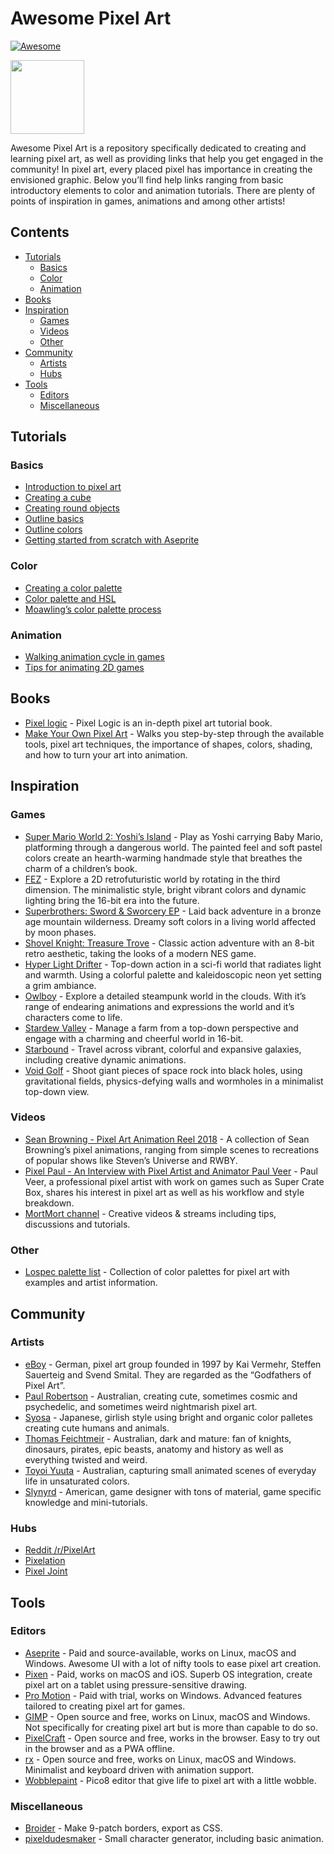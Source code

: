 Awesome Pixel Art
=================

[![Awesome](https://awesome.re/badge.svg)](https://awesome.re)

[<img src="https://cdn.rawgit.com/Siilwyn/awesome-pixel-art/1d81c507/sheep-timelapse.gif" width="118" />](https://twitter.com/mnrART)

Awesome Pixel Art is a repository specifically dedicated to creating and learning pixel art, as well as providing links that help you get engaged in the community! In pixel art, every placed pixel has importance in creating the envisioned graphic. Below you’ll find help links ranging from basic introductory elements to color and animation tutorials. There are plenty of points of inspiration in games, animations and among other artists!

Contents
--------

-   [Tutorials](#tutorials)
    -   [Basics](#basics)
    -   [Color](#color)
    -   [Animation](#animation)
-   [Books](#books)
-   [Inspiration](#inspiration)
    -   [Games](#games)
    -   [Videos](#videos)
    -   [Other](#other)
-   [Community](#community)
    -   [Artists](#artists)
    -   [Hubs](#hubs)
-   [Tools](#tools)
    -   [Editors](#editors)
    -   [Miscellaneous](#miscellaneous)

Tutorials
---------

### Basics

-   [Introduction to pixel art](http://pixeljoint.com/forum/forum_posts.asp?TID=11299)
-   [Creating a cube](http://vanmall.deviantart.com/art/How-to-start-with-pixel-art-121520884)
-   [Creating round objects](http://vanmall.deviantart.com/art/How-to-make-round-objects-in-pixel-art-347907700)
-   [Outline basics](http://samkeddy.com/pixel-art-outlines/)
-   [Outline colors](http://samkeddy.com/pixel-art-outlines-part-2-using-color/)
-   [Getting started from scratch with Aseprite](https://medium.com/pixel-grimoire/how-to-start-making-pixel-art-2d1e31a5ceab)

### Color

-   [Creating a color palette](https://betterin2d.com/2014/08/02/pixel-art-tutorial-creating-a-colour-palette/)
-   [Color palette and HSL](https://opengameart.org/content/chapter-5-color-palettes)
-   [Moawling’s color palette process](https://twitter.com/i/moments/948249159425056769)

### Animation

-   [Walking animation cycle in games](https://finalbossblues.com/walk-cycles-p1/)
-   [Tips for animating 2D games](http://www.gamasutra.com/view/news/176663/5_tips_for_making_great_animations_for_2D_games.php)

Books
-----

-   [Pixel logic](https://gumroad.com/l/pixel-logic) - Pixel Logic is an in-depth pixel art tutorial book.
-   [Make Your Own Pixel Art](https://nostarch.com/pixelart) - Walks you step-by-step through the available tools, pixel art techniques, the importance of shapes, colors, shading, and how to turn your art into animation.

Inspiration
-----------

### Games

-   [Super Mario World 2: Yoshi’s Island](https://en.wikipedia.org/wiki/Yoshi%27s_Island) - Play as Yoshi carrying Baby Mario, platforming through a dangerous world. The painted feel and soft pastel colors create an hearth-warming handmade style that breathes the charm of a children’s book.
-   [FEZ](http://www.fezgame.com/) - Explore a 2D retrofuturistic world by rotating in the third dimension. The minimalistic style, bright vibrant colors and dynamic lighting bring the 16-bit era into the future.
-   [Superbrothers: Sword & Sworcery EP](http://www.swordandsworcery.com/) - Laid back adventure in a bronze age mountain wilderness. Dreamy soft colors in a living world affected by moon phases.
-   [Shovel Knight: Treasure Trove](http://yachtclubgames.com/shovel-knight/) - Classic action adventure with an 8-bit retro aesthetic, taking the looks of a modern NES game.
-   [Hyper Light Drifter](https://heartmachine.com/hyper-light) - Top-down action in a sci-fi world that radiates light and warmth. Using a colorful palette and kaleidoscopic neon yet setting a grim ambiance.
-   [Owlboy](http://www.owlboygame.com/) - Explore a detailed steampunk world in the clouds. With it’s range of endearing animations and expressions the world and it’s characters come to life.
-   [Stardew Valley](https://stardewvalley.net/) - Manage a farm from a top-down perspective and engage with a charming and cheerful world in 16-bit.
-   [Starbound](https://playstarbound.com/) - Travel across vibrant, colorful and expansive galaxies, including creative dynamic animations.
-   [Void Golf](https://cactusmancer.itch.io/void-golf) - Shoot giant pieces of space rock into black holes, using gravitational fields, physics-defying walls and wormholes in a minimalist top-down view.

### Videos

-   [Sean Browning - Pixel Art Animation Reel 2018](https://vimeo.com/250991452) - A collection of Sean Browning’s pixel animations, ranging from simple scenes to recreations of popular shows like Steven’s Universe and RWBY.
-   [Pixel Paul - An Interview with Pixel Artist and Animator Paul Veer](https://vimeo.com/68038321) - Paul Veer, a professional pixel artist with work on games such as Super Crate Box, shares his interest in pixel art as well as his workflow and style breakdown.
-   [MortMort channel](https://www.youtube.com/channel/UCsn9MzwyPKeCE6MEGtMU4gg) - Creative videos & streams including tips, discussions and tutorials.

### Other

-   [Lospec palette list](https://lospec.com/palette-list) - Collection of color palettes for pixel art with examples and artist information.

Community
---------

### Artists

-   [eBoy](http://hello.eboy.com/eboy/) - German, pixel art group founded in 1997 by Kai Vermehr, Steffen Sauerteig and Svend Smital. They are regarded as the “Godfathers of Pixel Art”.
-   [Paul Robertson](http://probertson.tumblr.com/) - Australian, creating cute, sometimes cosmic and psychedelic, and sometimes weird nightmarish pixel art.
-   [Syosa](http://collet66.blog52.fc2.com/) - Japanese, girlish style using bright and organic color palletes creating cute humans and animals.
-   [Thomas Feichtmeir](http://cyangmou.deviantart.com/) - Australian, dark and mature: fan of knights, dinosaurs, pirates, epic beasts, anatomy and history as well as everything twisted and weird.
-   [Toyoi Yuuta](http://1041uuu.tumblr.com/) - Australian, capturing small animated scenes of everyday life in unsaturated colors.
-   [Slynyrd](https://www.patreon.com/slynyrd) - American, game designer with tons of material, game specific knowledge and mini-tutorials.

### Hubs

-   [Reddit /r/PixelArt](https://www.reddit.com/r/PixelArt/)
-   [Pixelation](http://pixelation.org/)
-   [Pixel Joint](http://pixeljoint.com/)

Tools
-----

### Editors

-   [Aseprite](http://aseprite.org/) - Paid and source-available, works on Linux, macOS and Windows. Awesome UI with a lot of nifty tools to ease pixel art creation.
-   [Pixen](https://pixenapp.com/) - Paid, works on macOS and iOS. Superb OS integration, create pixel art on a tablet using pressure-sensitive drawing.
-   [Pro Motion](http://www.cosmigo.com/pixel_animation_software) - Paid with trial, works on Windows. Advanced features tailored to creating pixel art for games.
-   [GIMP](https://www.gimp.org/) - Open source and free, works on Linux, macOS and Windows. Not specifically for creating pixel art but is more than capable to do so.
-   [PixelCraft](https://rgab1508.github.io/PixelCraft/) - Open source and free, works in the browser. Easy to try out in the browser and as a PWA offline.
-   [rx](https://rx.cloudhead.io/) - Open source and free, works on Linux, macOS and Windows. Minimalist and keyboard driven with animation support.
-   [Wobblepaint](https://www.lexaloffle.com/bbs/?tid=40058) - Pico8 editor that give life to pixel art with a little wobble.

### Miscellaneous

-   [Broider](https://maxbittker.github.io/broider/) - Make 9-patch borders, export as CSS.
-   [pixeldudesmaker](https://0x72.itch.io/pixeldudesmaker) - Small character generator, including basic animation.

